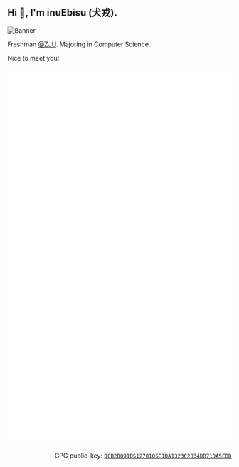 ## Hi 👋, I'm inuEbisu (犬戎).

![Banner](/banner_noise.avif)

Freshman [@ZJU](https://www.zju.edu.cn/english/). Majoring in Computer Science.

Nice to meet you!

![Metrics](/github-metrics.svg)

<p align="right">GPG public-key: <code><a href="https://keys.openpgp.org/vks/v1/by-fingerprint/DCB2D091B51278105E1DA1323C2834DB71DA5EDD">DCB2D091B51278105E1DA1323C2834DB71DA5EDD</a></code></p>